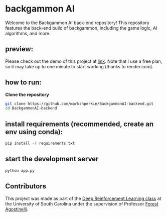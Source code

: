 # backgammon AI

Welcome to the Backgammon AI back-end repository! This repository features the back-end build of backgammon, including the game logic, AI algorithms, and more. 

## preview:
Please check out the demo of this project at [link](https://shesh-besh.com/). Note that I use a free plan, so it may take up to one minute to start working (thanks to render.com).

## how to run:
**Clone the repository**
   ```sh
   git clone https://github.com/markshperkin/BackgammonAI-backend.git
   cd BackgammonAI-backend
```
## install requirements (recommended, create an env using conda):
```sh
pip install -r requirements.txt
```

## start the development server
```sh
python app.py
```


## Contributors
This project was made as part of the [Deep Reinforcement Learning class](https://cse.sc.edu/class/775) at the University of South Carolina under the supervision of Professor [Forest Agostinelli](https://cse.sc.edu/~foresta/).


